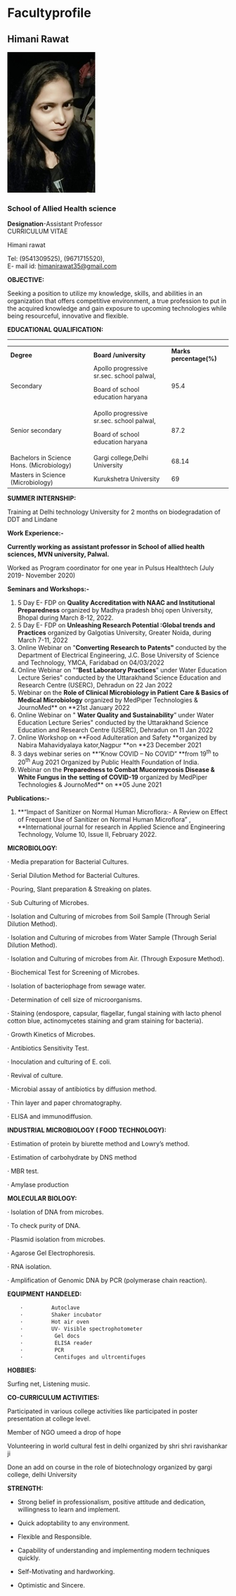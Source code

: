# Facultyprofile
## Himani Rawat  
![Faculty picture](/himani_data/My%20Picture.jpg )  
### School of Allied Health science  
**Designation**-Assistant Professor  
CURRICULUM VITAE

Himani rawat

Tel: (9541309525), (9671715520),  
E- mail id:  himanirawat35@gmail.com

**OBJECTIVE:**

Seeking a position to utilize my knowledge, skills, and abilities in an organization that offers competitive environment, a true profession to put in the acquired knowledge and gain exposure to upcoming technologies while being resourceful, innovative and flexible.

**EDUCATIONAL QUALIFICATION:**

** **


<table>
  <tr>
   <td><strong>Degree</strong>
   </td>
   <td><strong>Board /university</strong>
   </td>
   <td><strong>Marks percentage(%)</strong>
   </td>
  </tr>
  <tr>
   <td>Secondary
   </td>
   <td>Apollo progressive sr.sec. school palwal,
<p>
Board of school education haryana
   </td>
   <td>95.4
   </td>
  </tr>
  <tr>
   <td>Senior secondary
   </td>
   <td>Apollo progressive sr.sec. school palwal,
<p>
Board of school education haryana
   </td>
   <td>87.2
   </td>
  </tr>
  <tr>
   <td>Bachelors in Science Hons. (Microbiology)
   </td>
   <td>Gargi college,Delhi University
   </td>
   <td>68.14
   </td>
  </tr>
  <tr>
   <td>Masters in Science (Microbiology)
   </td>
   <td>Kurukshetra University
   </td>
   <td>69
   </td>
  </tr>
</table>


**SUMMER INTERNSHIP:**

Training at Delhi technology University for 2 months on biodegradation of DDT and Lindane

**Work Experience:-**

**Currently working as assistant professor in School of allied health sciences, MVN university, Palwal.**

Worked as Program coordinator for one year in Pulsus Healthtech (July 2019- November 2020)

**Seminars and Workshops:-**



1. 5 Day E- FDP on **Quality Accreditation with NAAC and Institutional Preparedness** organized by Madhya pradesh bhoj open University, Bhopal during March 8-12, 2022.
2. 5 Day E- FDP on **Unleashing Research Potential :Global trends and Practices** organized by Galgotias University, Greater Noida, during March 7-11, 2022
3. Online Webinar on "**Converting Research to Patents"** conducted by the Department of Electrical Engineering, J.C. Bose University of Science and Technology, YMCA, Faridabad on 04/03/2022
4. Online Webinar on "“**Best Laboratory Practices**” under Water Education Lecture Series" conducted by the Uttarakhand Science Education and Research Centre (USERC), Dehradun on 22 Jan 2022
5. Webinar on the **Role of Clinical Microbiology in Patient Care & Basics of Medical Microbiology** organized by MedPiper Technologies & JournoMed** on **21st January 2022
6. Online Webinar on " **Water Quality and Sustainability**” under Water Education Lecture Series" conducted by the Uttarakhand Science Education and Research Centre (USERC), Dehradun on 11 Jan 2022
7. Online Workshop on **Food Adulteration and Safety **organized by Nabira Mahavidyalaya kator,Nagpur **on **23 December 2021
8. 3 days webinar series on **“Know COVID – No COVID” **from 19<sup>th</sup> to 20<sup>th</sup> Aug   2021 Organized by Public Health Foundation of India.
9. Webinar on the **Preparedness to Combat Mucormycosis Disease & White Fungus in the setting of COVID-19** organized by MedPiper Technologies & JournoMed** on **05 June 2021

**Publications:-**



1. **“Impact of Sanitizer on Normal Human Microflora:- A Review on Effect of Frequent Use of Sanitizer on Normal Human Microflora” , **International journal for research in Applied Science and Engineering Technology, Volume 10, Issue II, February 2022.

**MICROBIOLOGY:**

·         Media preparation for Bacterial Cultures.

·          Serial Dilution Method for Bacterial Cultures.

·          Pouring, Slant preparation & Streaking on plates.

·          Sub Culturing of Microbes.

·          Isolation and Culturing of microbes from Soil Sample (Through Serial Dilution Method).

·          Isolation and Culturing of microbes from Water Sample (Through Serial Dilution Method).

·          Isolation and Culturing of microbes from Air. (Through Exposure Method).

·          Biochemical Test for Screening of Microbes.

·         Isolation of bacteriophage from sewage water.

·         Determination of cell size of microorganisms.

·         Staining (endospore, capsular, flagellar, fungal staining with lacto phenol cotton blue, actinomycetes staining and gram staining for bacteria).

·          Growth Kinetics of Microbes.

·          Antibiotics Sensitivity Test.

·          Inoculation and culturing of E. coli.

·          Revival of culture.

·          Microbial assay of antibiotics by diffusion method.

·          Thin layer and paper chromatography.

·           ELISA and immunodiffusion.

**INDUSTRIAL MICROBIOLOGY ( FOOD TECHNOLOGY):**

·         Estimation of protein by biurette method and Lowry’s method.

·         Estimation of carbohydrate by DNS method

·          MBR test.

·         Amylase production  

**MOLECULAR BIOLOGY:**

·         Isolation of DNA from microbes.

·         To check purity of DNA.

·         Plasmid isolation from microbes.

·          Agarose Gel Electrophoresis.

·         RNA isolation.

·        Amplification of Genomic DNA by PCR (polymerase chain reaction). 

**EQUIPMENT HANDELED:**


        ·         Autoclave
        ·         Shaker incubator
        ·         Hot air oven
        ·         UV- Visible spectrophotometer
        ·          Gel docs
        ·          ELISA reader
        ·          PCR
        ·          Centifuges and ultrcentifuges

**HOBBIES:**

 Surfing net, Listening music.

**CO-CURRICULUM ACTIVITIES:**

Participated in various college activities like  participated in poster presentation at college level.

Member of NGO umeed a drop of hope

Volunteering in world cultural fest in delhi organized by shri shri ravishankar ji

Done an add on course in the role of biotechnology organized by gargi college, delhi University

**STRENGTH:**

-  Strong belief in professionalism, positive attitude and dedication, willingness to learn and implement.

-  Quick adoptability to any environment.

-  Flexible and Responsible.

-  Capability of understanding and implementing modern techniques quickly.

-  Self-Motivating and hardworking.

-  Optimistic and Sincere.


